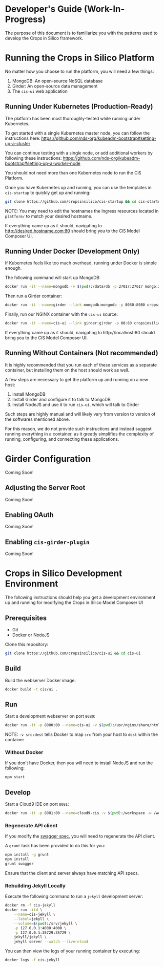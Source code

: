 # Developer's Guide (Work-In-Progress)
The purpose of this document is to familiarize you with the patterns used to develop the Crops in Silico framework.

# Running the Crops in Silico Platform
No matter how you choose to run the platform, you will need a few things:
1. MongoDB: An open-source NoSQL database
2. Girder: An open-source data management
3. The `cis-ui` web application

## Running Under Kubernetes (Production-Ready)
The platform has been most thoroughly-tested while running under Kubernetes.

To get started with a single Kubernetes master node, you can follow the instructions here:
https://github.com/nds-org/kubeadm-bootstrap#setting-up-a-cluster

You can continue testing with a single node, or add additional workers by following these instructions:
https://github.com/nds-org/kubeadm-bootstrap#setting-up-a-worker-node

You should not need more than one Kubernetes node to run the CiS Platform.

Once you have Kubernetes up and running, you can use the templates in `cis-startup` to quickly get up and running:
```bash
git clone https://github.com/cropsinsilico/cis-startup && cd cis-startup
```

NOTE: You may need to edit the hostnames the Ingress resources located in `platform/` to match your desired hostname.

If everything came up as it should, navigating to http://desired.hostname.com:80 should bring you to the CiS Model Composer UI.

## Running Under Docker (Development Only)
If Kubernetes feels like too much overhead, running under Docker is simple enough.

The following command will start up MongoDB:
```bash
docker run -it --name=mongodb -v $(pwd):/data/db -p 27017:27017 mongo:3.3
```

Then run a Girder container:
```bash
docker run -it --name=girder --link mongodb:mongodb -p 8080:8080 cropsinsilico/girder:stable --host 0.0.0.0 --database mongodb://mongodb:27017/girder
```

Finally, run our NGINX container with the `cis-ui` source:
```bash
docker run -it --name=cis-ui --link girder:girder -p 80:80 cropsinsilico/cis-ui:stable
```

If everything came up as it should, navigating to http://localhost:80 should bring you to the CiS Model Composer UI.

## Running Without Containers (Not recommended)
It is highly recommended that you run each of these services as a separate container, but installing them on the host should work as well.

A few steps are necessary to get the platform up and running on a new host:
1. Install MongoDB
2. Install Girder and configure it to talk to MongoDB
3. Install NodeJS and use it to run `cis-ui`, which will talk to Girder

Such steps are highly manual and will likely vary from version to version of the softwares mentioned above.

For this reason, we do not provide such instructions and instead suggest running everything in a container, as it greatly simplifies the complexity of running, configuring, and connecting these applications.

# Girder Configuration
Coming Soon!

## Adjusting the Server Root
Coming Soon!

## Enabling OAuth
Coming Soon!

## Enabling `cis-girder-plugin`
Coming Soon!

# Crops in Silico Development Environment
The following instructions should help you get a development environment up and running for modifying the Crops in Silico Model Composer UI

## Prerequisites
* Git
* Docker or NodeJS

Clone this repository:
```bash
git clone https://github.com/cropsinsilico/cis-ui && cd cis-ui
```

## Build
Build the webserver Docker image:
```bash
docker build -t cis/ui .
```

## Run
Start a development webserver on port `8080`:
```bash
docker run -it -p 8080:80 --name=cis-ui -v $(pwd):/usr/nginx/share/html cis/ui
```

NOTE: `-v src:dest` tells Docker to map `src` from your host to `dest` within the container

### Without Docker
If you don't have Docker, then you will need to install NodeJS and run the following:
```bash
npm start
```

## Develop
Start a Cloud9 IDE on port `8081`:
```bash
docker run -it -p 8081:80 --name=cloud9-cis -v $(pwd):/workspace -w /workspace ndslabs/cloud9-nodejs
```

### Regenerate API client
If you modify the [swagger spec](app/swagger.yaml), you will need to regenerate the API client.

A `grunt` task has been provided to do this for you:
```bash
npm install -g grunt
npm install
grunt swagger
```

Ensure that the client and server always have matching API specs.

### Rebuilding Jekyll Locally
Execute the following command to run a `jekyll` development server:
```bash
docker rm -f cis-jekyll 
docker run -itd \
    --name=cis-jekyll \
    --label=jekyll \
    --volume=$(pwd):/srv/jekyll \
    -p 127.0.0.1:4000:4000 \
    -p 127.0.0.1:35729:35729 \
    jekyll/jekyll \
    jekyll server --watch --livereload
```

You can then view the logs of your running container by executing:
```bash
docker logs -f cis-jekyll
```
